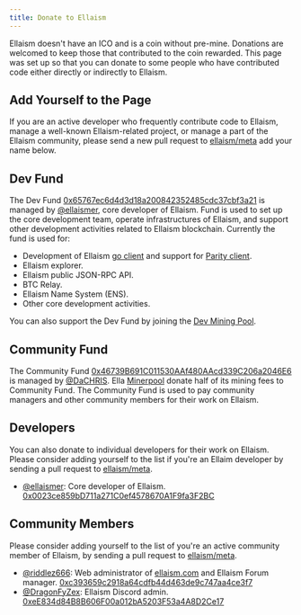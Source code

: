 ```yaml
---
title: Donate to Ellaism
---
```


Ellaism doesn't have an ICO and is a coin without pre-mine. Donations are welcomed to keep those that contributed to the coin rewarded. This page was set up so that you can donate to some people who have contributed code either directly or indirectly to Ellaism.

## Add Yourself to the Page

If you are an active developer who frequently contribute code to Ellaism, manage a well-known Ellaism-related project, or manage a part of the Ellaism community, please send a new pull request to [ellaism/meta](https://github.com/ellaism/meta) add your name below.

## Dev Fund

The Dev Fund [0x65767ec6d4d3d18a200842352485cdc37cbf3a21](https://explorer.ellaism.org/#/address/0x65767ec6d4d3d18a200842352485cdc37cbf3a21) is managed by [@ellaismer](https://github.com/ellaismer), core developer of Ellaism. Fund is used to set up the core development team, operate infrastructures of Ellaism, and support other development activities related to Ellaism blockchain. Currently the fund is used for:

* Development of Ellaism [go client](https://github.com/ellaism/go-ellaism) and support for [Parity client](https://github.com/ellaism/parity-config).
* Ellaism explorer.
* Ellaism public JSON-RPC API.
* BTC Relay.
* Ellaism Name System (ENS).
* Other core development activities.

You can also support the Dev Fund by joining the [Dev Mining Pool](https://pool.ellaism.org).

## Community Fund

The Community Fund [0x46739B691C011530AAf480AAcd339C206a2046E6](https://explorer.ellaism.org/#/address/0x46739B691C011530AAf480AAcd339C206a2046E6) is managed by [@DaCHRIS](https://github.com/DaCHRIS). Ella [Minerpool](http://ella.minerpool.net) donate half of its mining fees to Community Fund. The Community Fund is used to pay community managers and other community members for their work on Ellaism.

## Developers

You can also donate to individual developers for their work on Ellaism. Please consider adding yourself to the list if you're an Ellaim developer by sending a pull request to [ellaism/meta](https://github.com/ellaism/meta).

* [@ellaismer](https://github.com/ellaismer): Core developer of Ellaism. [0x0023ce859bD711a271C0ef4578670A1F9fa3F2BC](https://explorer.ellaism.org/#/address/0x0023ce859bD711a271C0ef4578670A1F9fa3F2BC)

## Community Members

Please consider adding yourself to the list of you're an active community member of Ellaism, by sending a pull request to [ellaism/meta](https://github.com/ellaism/meta).

* [@riddlez666](https://github.com/riddlez666): Web administrator of [ellaism.com](https://ellaism.com) and Ellaism Forum manager. [0xc393659c2918a64cdfb44d463de9c747aa4ce3f7](https://explorer.ellaism.org/#/address/0xc393659c2918a64cdfb44d463de9c747aa4ce3f7)
* [@DragonFyZex](https://github.com/DragonFyZex): Ellaism Discord admin. [0xeE834d84B8B606F00a012bA5203F53a4A8D2Ce17](https://explorer.ellaism.org/#/address/0xeE834d84B8B606F00a012bA5203F53a4A8D2Ce17)